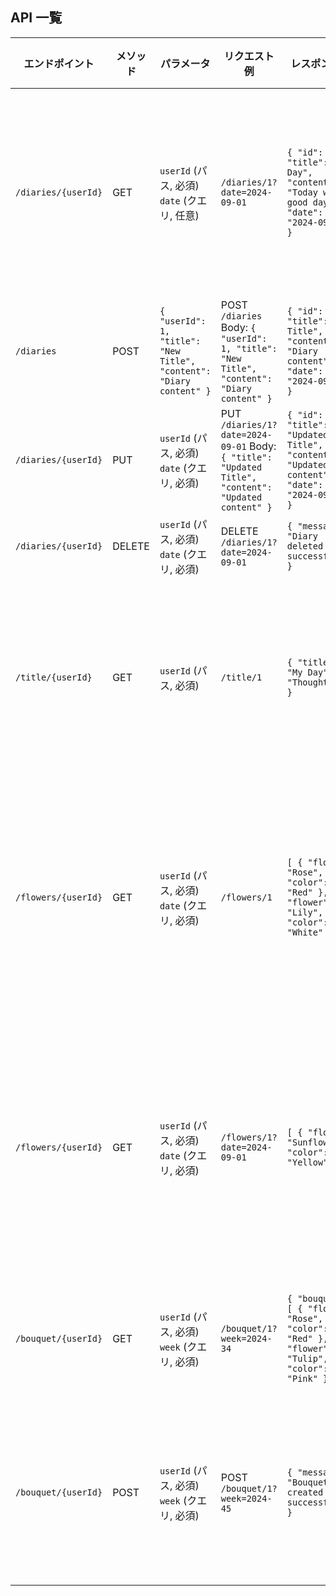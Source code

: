 ## API 一覧

| エンドポイント      | メソッド | パラメータ                                                          | リクエスト例                                                                                        | レスポンス例                                                                                      | ステータスコード                     | 備考                               |
| ------------------- | -------- | ------------------------------------------------------------------- | --------------------------------------------------------------------------------------------------- | ------------------------------------------------------------------------------------------------- | ------------------------------------ | ---------------------------------- |
| `/diaries/{userId}` | GET      | `userId` (パス, 必須) `date` (クエリ, 任意)                         | `/diaries/1?date=2024-09-01`                                                                        | `{ "id": 1, "title": "My Day", "content": "Today was a good day.", "date": "2024-09-01" }`        | 200 OK 404 Not Found                 | 該当なしの場合でも 200 OK を返す   |
| `/diaries`          | POST     | `{ "userId": 1, "title": "New Title", "content": "Diary content" }` | POST `/diaries` Body: `{ "userId": 1, "title": "New Title", "content": "Diary content" }`           | `{ "id": 3, "title": "New Title", "content": "Diary content", "date": "2024-09-03" }`             | 201 Created 400 Bad Request          |                                    |
| `/diaries/{userId}` | PUT      | `userId` (パス, 必須) `date` (クエリ, 必須)                         | PUT `/diaries/1?date=2024-09-01` Body: `{ "title": "Updated Title", "content": "Updated content" }` | `{ "id": 1, "title": "Updated Title", "content": "Updated content", "date": "2024-09-01" }`       | 200 OK 400 Bad Request 404 Not Found |                                    |
| `/diaries/{userId}` | DELETE   | `userId` (パス, 必須) `date` (クエリ, 必須)                         | DELETE `/diaries/1?date=2024-09-01`                                                                 | `{ "message": "Diary deleted successfully" }`                                                     | 200 OK 404 Not Found                 |                                    |
| `/title/{userId}`   | GET      | `userId` (パス, 必須)                                               | `/title/1`                                                                                          | `{ "titles": [ "My Day", "Thoughts" ] }`                                                          | 200 OK 404 Not Found                 | 日記タイトルのリストを取得         |
| `/flowers/{userId}` | GET      | `userId` (パス, 必須) `date` (クエリ, 必須)                         | `/flowers/1`                                                                                        | `[ { "flower": "Rose", "color": "Red" }, { "flower": "Lily", "color": "White" } ]`                | 200 OK 400 Bad Request               | 日記を作成すると AI が花を生成する |
| `/flowers/{userId}` | GET      | `userId` (パス, 必須) `date` (クエリ, 必須)                         | `/flowers/1?date=2024-09-01`                                                                        | `[ { "flower": "Sunflower", "color": "Yellow" } ]`                                                | 200 OK 400 Bad Request               | 特定の日付の日記に関連する花を取得 |
| `/bouquet/{userId}` | GET      | `userId` (パス, 必須) `week` (クエリ, 必須)                         | `/bouquet/1?week=2024-34`                                                                           | `{ "bouquet": [ { "flower": "Rose", "color": "Red" }, { "flower": "Tulip", "color": "Pink" } ] }` | 200 OK 400 Bad Request               | 特定の花束を取得                   |
| `/bouquet/{userId}` | POST     | `userId` (パス, 必須) `week` (クエリ, 必須)                         | POST `/bouquet/1?week=2024-45`                                                                      | `{ "message": "Bouquet created successfully" }`                                                   | 201 Created 400 Bad Request          | 指定された週の花束を作成           |
